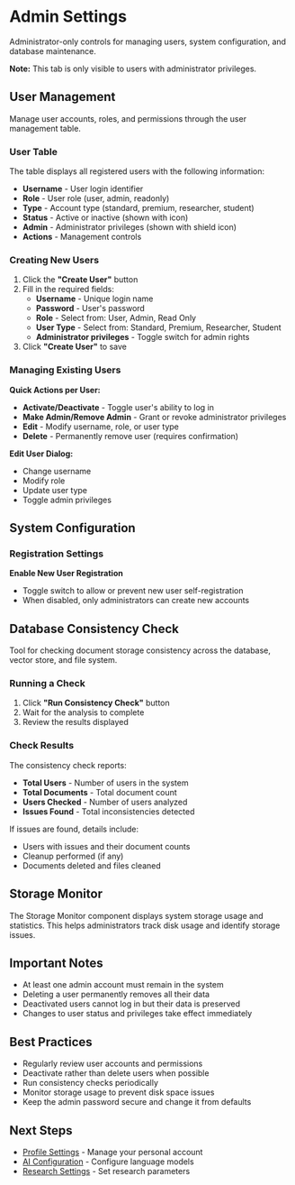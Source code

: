 # Admin Settings

Administrator-only controls for managing users, system configuration, and database maintenance.

**Note:** This tab is only visible to users with administrator privileges.

## User Management

Manage user accounts, roles, and permissions through the user management table.

### User Table

The table displays all registered users with the following information:

- **Username** - User login identifier
- **Role** - User role (user, admin, readonly)
- **Type** - Account type (standard, premium, researcher, student)
- **Status** - Active or inactive (shown with icon)
- **Admin** - Administrator privileges (shown with shield icon)
- **Actions** - Management controls

### Creating New Users

1. Click the **"Create User"** button
2. Fill in the required fields:
      - **Username** - Unique login name
      - **Password** - User's password
      - **Role** - Select from: User, Admin, Read Only
      - **User Type** - Select from: Standard, Premium, Researcher, Student
      - **Administrator privileges** - Toggle switch for admin rights
3. Click **"Create User"** to save

### Managing Existing Users

**Quick Actions per User:**

- **Activate/Deactivate** - Toggle user's ability to log in
- **Make Admin/Remove Admin** - Grant or revoke administrator privileges
- **Edit** - Modify username, role, or user type
- **Delete** - Permanently remove user (requires confirmation)

**Edit User Dialog:**
- Change username
- Modify role
- Update user type
- Toggle admin privileges

## System Configuration

### Registration Settings

**Enable New User Registration**

- Toggle switch to allow or prevent new user self-registration
- When disabled, only administrators can create new accounts

## Database Consistency Check

Tool for checking document storage consistency across the database, vector store, and file system.

### Running a Check

1. Click **"Run Consistency Check"** button
2. Wait for the analysis to complete
3. Review the results displayed

### Check Results

The consistency check reports:

- **Total Users** - Number of users in the system
- **Total Documents** - Total document count
- **Users Checked** - Number of users analyzed
- **Issues Found** - Total inconsistencies detected

If issues are found, details include:

- Users with issues and their document counts
- Cleanup performed (if any)
- Documents deleted and files cleaned

## Storage Monitor

The Storage Monitor component displays system storage usage and statistics. This helps administrators track disk usage and identify storage issues.

## Important Notes

- At least one admin account must remain in the system
- Deleting a user permanently removes all their data
- Deactivated users cannot log in but their data is preserved
- Changes to user status and privileges take effect immediately

## Best Practices

- Regularly review user accounts and permissions
- Deactivate rather than delete users when possible
- Run consistency checks periodically
- Monitor storage usage to prevent disk space issues
- Keep the admin password secure and change it from defaults

## Next Steps

- [Profile Settings](profile.md) - Manage your personal account
- [AI Configuration](ai-config.md) - Configure language models
- [Research Settings](research-config.md) - Set research parameters